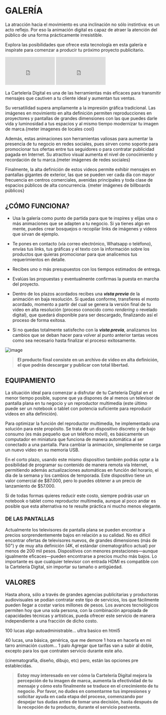 # GALERÍA

La atracción hacia el movimiento es una inclinación no sólo instintiva: es un acto reflejo. Por eso la animación digital es capaz de atraer la atención del público de una forma prácticamente irresistible. 

Explora las posibilidades que ofrece esta tecnología en esta galería e inspírate para comenzar a producir tu próximo proyecto publicitario.

<iframe src="https://player.vimeo.com/video/193567768?title=0&byline=0&portrait=0"   
width="160" height="90" frameborder="0" ></iframe>
<iframe src="https://player.vimeo.com/video/193567768?title=0&byline=0&portrait=0"   
width="160" height="90" frameborder="0" ></iframe>

La Cartelería Digital es una de las herramientas más eficaces para transmitir mensajes que cautiven a tu cliente ideal y aumentan tus ventas.

Su versatilidad supera ampliamente a la impresión gráfica tradicional. Las imágenes en movimiento en alta definición permiten reproducciones en proyectores y pantallas de grandes dimensiones con las que puedes darle vida y luminosidad a tus espacios y al mismo tiempo modernizar tu imagen de marca.{meter imagenes de locales cool}

Además, estas animaciones son herramientas valiosas para aumentar la presencia de tu negocio en redes sociales, pues sirven como soporte para promocionar tus ofertas entre tus seguidores o para contratar publicidad pagada en Internet. Su atractivo visual aumenta el nivel de conocimiento y recordación de tu marca.{meter imágenes de redes sociales}

Finalmente, la alta definición de estos videos permite exhibir mensajes en pantallas gigantes de exterior, las que se pueden ver cada día con mayor frecuencia en centros comerciales, avenidas principales y toda clase de espacios públicos de alta concurrencia. {meter imágenes de billboards públicos}

## ¿CÓMO FUNCIONA?
* Usa la galería como punto de partida para que te inspires y elijas una o más animaciones que se adapten a tu negocio. Si ya tienes algo en mente, puedes crear bosquejos o recopilar links de imágenes y videos que sirvan de ejemplo.

* Te pones en contacto (vía correo electrónico, Whatsapp o teléfono), envías tus links, tus gráficas y el texto con la información sobre los productos que quieras promocionar para que analicemos tus requerimientos en detalle. 

* Recibes uno o más presupuestos con los tiempos estimados de entrega. 

* Evalúas las propuestas y eventualmente confirmas la puesta en marcha del proyecto.

* Dentro de los plazos acordados recibes una **_vista previa_** de la animación en baja resolución. Si quedas conforme, transfieres el monto acordado, momento a partir del cual se genera la versión final de tu video en alta resolución (proceso conocido como _rendering_ o revelado digital), que quedará disponible para ser descargado, finalizando así el proceso de forma exitosa.

* Si no quedas totalmente satisfecho con la **_vista previa_**, analizamos los cambios que se deban hacer para volver al punto anterior tantas veces como sea necesario hasta finalizar el proceso exitosamente.

![image](https://user-images.githubusercontent.com/16393716/62242266-c3101700-b3a8-11e9-8502-3f346cec7d1f.png)

> **El producto final consiste en un archivo de video en alta definición, el que podrás descargar y publicar con total libertad.**

## EQUIPAMIENTO
La situación ideal para comenzar a disfrutar de tu Cartelería Digital en el menor tiempo posible, supone que ya dispones de al menos un televisor de pantalla plana en tu negocio y un reproductor multimedia (este último puede ser un notebook o tablet con potencia suficiente para reproducir videos en alta definición).

Para optimizar la función del reproductor multimedia, he implementado una solución para este propósito. Se trata de un dispositivo discreto y de bajo consumo (es más pequeño que un teléfono móvil), es básicamente un computador en miniatura que funciona de manera automática al ser conectado a una pantalla. Para cambiar la animación, simplemente se carga un nuevo video en su memoria USB.

En el corto plazo, usando este mismo dispositivo también podrás optar a la posibilidad de programar su contenido de manera remota vía Internet, permitiendo además actualizaciones automáticas en función del horario, el día de la semana y los cambios de temporada. Este dispositivo tiene un valor comercial de $87.000, pero lo puedes obtener a un precio de lanzamiento de $57.000.

Si de todas formas quieres reducir este costo, siempre podrás usar un notebook o tablet como reproductor multimedia, aunque al poco andar es posible que esta alternativa no te resulte práctica ni mucho menos elegante.

### DE LAS PANTALLAS
Actualmente los televisores de pantalla plana se pueden encontrar a precios sorprendentemente bajos en relación a su calidad. No es difícil encontrar ofertas de televisores nuevos, de grandes dimensiones (más de 50") y de muy alta definición (4K, el estándar cinematográfico actual) por menos de 200 mil pesos. Dispositivos con menores prestaciones—aunque igualmente eficaces—pueden encontrarse a precios mucho más bajos. Lo importante es que cualquier televisor con entrada HDMI es compatible con la Cartelería Digital, sin importar su tamaño o antigüedad.

## VALORES

Hasta ahora, sólo a través de grandes agencias publicitarias y productoras audiovisuales se podían contratar este tipo de servicios, los que fácilmente pueden llegar a costar varios millones de pesos. Los avances tecnológicos permiten hoy que una sola persona, con la combinación apropiada de capacidades técnicas y artísticas, pueda ofrecer este servicio de manera independiente a una fracción de dicho costo.

100 lucas algo autoadministrable... ultra basico en html5

40 lucas, una básica, genérica, que me demore 1 hora en hacerla en mi tarro
animación custom... 1 palo
Agregar que tarifas van a subir al doble, excepto para los que contraten servicio durante este año.



(cinematografía, diseño, dibujo, etc) pero, están las opciones pre establecidas.

> **Estoy muy interesado en ver cómo la Cartelería Digital mejora la percepción de tu imagen de marca, aumenta la efectividad de tu mensaje y cómo esto finalmente se traduce en el crecimiento de tu negocio. Por favor, no dudes en comentarme tus impresiones y solicitar ayuda en cada etapa del proceso, comenzando por despejar tus dudas antes de tomar una decisión, hasta después de la recepción de tu producto, durante el servicio postventa.**

